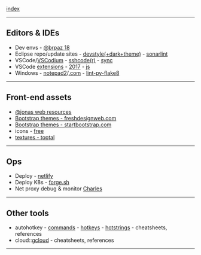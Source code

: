 [index](README.md#links)

---

## Editors & IDEs

* Dev envs - [@brpaz 18](https://dev.to/brpaz/my-linux-development-environment-of-2018-ch7)
* Eclipse repo/update sites - [devstyle(+dark+theme)](http://www.genuitec.com/updates/devstyle/ci/) - [sonarlint](https://www.sonarlint.org/eclipse/)
* VSCode/[VSCodium](https://vscodium.com/) - [sshcode(r)](https://github.com/cdr/sshcode) - [sync](https://github.com/shanalikhan/code-settings-sync)
* VSCode [extensions](https://www.freecodecamp.org/news/visual-studio-code-extensions-ff7f29b71341/) - [2017](https://www.freecodecamp.org/news/favorite-vs-code-extensions-2017-786ea235812f/) - [js](https://marketplace.visualstudio.com/items?itemName=dsznajder.es7-react-js-snippets)
* Windows - [notepad2](http://www.flos-freeware.ch/notepad2.html)/[.com](https://notepad2.com/) - [lint-py-flake8](https://code.visualstudio.com/docs/python/linting#_flake8)

---

## Front-end assets

* [@jonas web resources](http://codingheroes.io/resources/)
* [Bootstrap themes - freshdesignweb.com](https://freshdesignweb.com/free-bootstrap-templates/)
* [Bootstrap themes - startbootstrap.com](https://startbootstrap.com/template-categories/all/)
* icons - [free](https://icon-library.net/)
* [textures - toptal](https://www.toptal.com/designers/subtlepatterns/)

---

## Ops

* Deploy - [netlify](https://www.netlify.com/)
* Deploy K8s - [forge.sh](https://forge.sh/)
* Net proxy debug & monitor [Charles](https://www.charlesproxy.com/)

---

## Other tools

* autohotkey - [commands](https://autohotkey.com/docs/commands/) - [hotkeys](https://autohotkey.com/docs/Hotkeys.htm) - [hotstrings](https://autohotkey.com/docs/Hotstrings.htm) - cheatsheets, references
* cloud::[gcloud](https://github.com/gregsramblings/google-cloud-4-words) - cheatsheets, references

---
